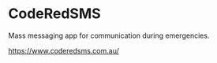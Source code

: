 # CodeRedSMS
Mass messaging app for communication during emergencies.

https://www.coderedsms.com.au/
